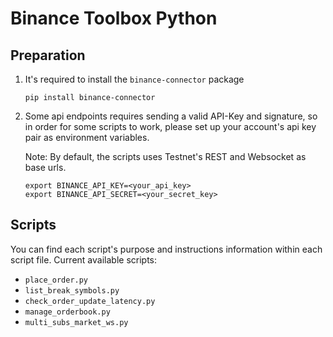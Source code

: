 # Binance Toolbox Python

## Preparation
1. It's required to install the `binance-connector` package

    ```shell
    pip install binance-connector
    ```
   
2. Some api endpoints requires sending a valid API-Key and signature, so in order for some scripts to work, please set up 
your account's api key pair as environment variables.

    Note: By default, the scripts uses Testnet's REST and Websocket as base urls.

    ```shell
    export BINANCE_API_KEY=<your_api_key>
    export BINANCE_API_SECRET=<your_secret_key>
    ```
   
## Scripts
You can find each script's purpose and instructions information within each script file.
Current available scripts:

- `place_order.py`
- `list_break_symbols.py`
- `check_order_update_latency.py`
- `manage_orderbook.py`
- `multi_subs_market_ws.py`
